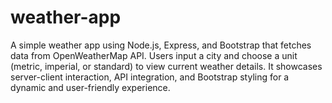 # weather-app
A simple weather app using Node.js, Express, and Bootstrap that fetches data from OpenWeatherMap API. Users input a city and choose a unit (metric, imperial, or standard) to view current weather details. It showcases server-client interaction, API integration, and Bootstrap styling for a dynamic and user-friendly experience.

